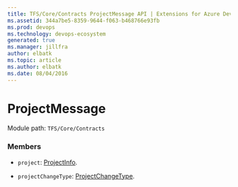 ```yaml
---
title: TFS/Core/Contracts ProjectMessage API | Extensions for Azure DevOps Services
ms.assetid: 344a7be5-8359-9644-f063-b468766e93fb
ms.prod: devops
ms.technology: devops-ecosystem
generated: true
ms.manager: jillfra
author: elbatk
ms.topic: article
ms.author: elbatk
ms.date: 08/04/2016
---
```


# ProjectMessage

Module path: `TFS/Core/Contracts`


### Members

* `project`: [ProjectInfo](../../../TFS/Core/Contracts/ProjectInfo.md). 

* `projectChangeType`: [ProjectChangeType](../../../TFS/Core/Contracts/ProjectChangeType.md). 

